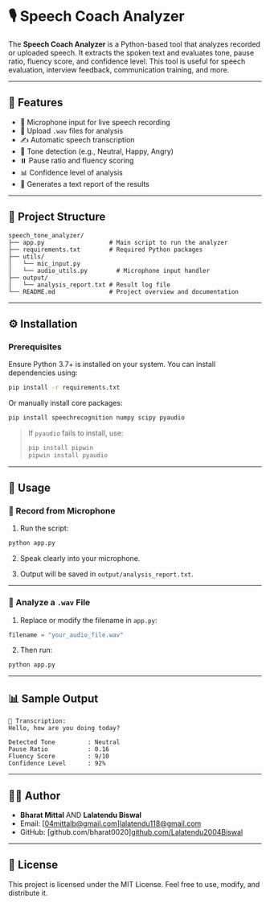 
# 🎙️ Speech Coach Analyzer

The **Speech Coach Analyzer** is a Python-based tool that analyzes recorded or uploaded speech. It extracts the spoken text and evaluates tone, pause ratio, fluency score, and confidence level. This tool is useful for speech evaluation, interview feedback, communication training, and more.

---

## 📌 Features

- 🎤 Microphone input for live speech recording
- 📁 Upload `.wav` files for analysis
- ✍️ Automatic speech transcription
- 🧠 Tone detection (e.g., Neutral, Happy, Angry)
- ⏸️ Pause ratio and fluency scoring
- 📊 Confidence level of analysis
- 📝 Generates a text report of the results

---

## 📁 Project Structure

```
speech_tone_analyzer/
├── app.py                  # Main script to run the analyzer
├── requirements.txt        # Required Python packages
├── utils/
│   └── mic_input.py
│   └── audio_utils.py        # Microphone input handler
├── output/
│   └── analysis_report.txt # Result log file
└── README.md               # Project overview and documentation
```

---

## ⚙️ Installation

### Prerequisites

Ensure Python 3.7+ is installed on your system. You can install dependencies using:

```bash
pip install -r requirements.txt
```

Or manually install core packages:

```bash
pip install speechrecognition numpy scipy pyaudio
```

> If `pyaudio` fails to install, use:
> ```bash
> pip install pipwin
> pipwin install pyaudio
> ```

---

## 🚀 Usage

### 🎤 Record from Microphone

1. Run the script:

```bash
python app.py
```

2. Speak clearly into your microphone.

3. Output will be saved in `output/analysis_report.txt`.

---

### 📂 Analyze a `.wav` File

1. Replace or modify the filename in `app.py`:

```python
filename = "your_audio_file.wav"
```

2. Then run:

```bash
python app.py
```

---

## 📊 Sample Output

```
📝 Transcription:
Hello, how are you doing today?

Detected Tone         : Neutral
Pause Ratio           : 0.16
Fluency Score         : 9/10
Confidence Level      : 92%
```

---

## 🙋‍♂️ Author

- **Bharat Mittal** AND **Lalatendu Biswal**
- Email: [04mittalb@gmail.com][lalatendu118@gmail.com](mailto:yourname@example.com)
- GitHub: [github.com/bharat0020][github.com/Lalatendu2004Biswal](https://github.com/your-username)

---

## 📝 License

This project is licensed under the MIT License. Feel free to use, modify, and distribute it.
